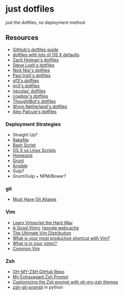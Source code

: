 # just dotfiles

just the dotfiles, no deployment method

## Resources

- [GitHub's dotfiles guide](http://dotfiles.github.io/)
- [dotfiles with lots of OS X defaults](https://github.com/mathiasbynens/dotfiles)
- [Zach Holman's dotfiles](https://github.com/holman/dotfiles)
- [Steve Losh's dotfiles](https://bitbucket.org/sjl/dotfiles)
- [Nick Nisi's dotfiles](https://github.com/nicknisi/dotfiles)
- [Paul Irish's dotfiles](https://github.com/paulirish/dotfiles)
- [gf3's dotfiles](https://github.com/gf3/dotfiles)
- [jm3's dotfiles](https://github.com/jm3/dotfiles)
- [necolas' dotfiles](https://github.com/necolas/dotfiles)
- [cowboy's dotfiles](https://github.com/cowboy/dotfiles)
- [ThoughtBot's dotfiles](https://github.com/thoughtbot/dotfiles)
- [Wynn Netherland's dotfiles](https://github.com/pengwynn/dotfiles)
- [Alex Palcuie's dotfiles](https://github.com/palcu/dotfiles)

### Deployment Strategies

- Straight Up?
- [Rakefile](https://github.com/nicknisi/dotfiles)
- [Bash Script](https://bitbucket.org/sjl/dotfiles/src)
- [OS X vs Linux Scripts](https://github.com/JarrodCTaylor/dotfiles)
- [Homesick](https://github.com/technicalpickles/homesick)
- [Grunt](https://github.com/eduardolundgren/dotfiles)
- [Ansible](http://palcu.blogspot.com.ar/2014/06/dotfiles-and-dev-tools-provisioned-by.html)
- Gulp?
- Grunt/Gulp + NPM/Bower?

### git

- [Must Have Git Aliases](http://durdn.com/blog/2012/11/22/must-have-git-aliases-advanced-examples/)

### Vim

- [Learn Vimscript the Hard Way](http://learnvimscriptthehardway.stevelosh.com/)
- [A Good Vimrc](http://dougblack.io/words/a-good-vimrc.html) ([google webcache](http://webcache.googleusercontent.com/search?q=cache:http://dougblack.io/words/a-good-vimrc.html)
- [The Ultimate Vim Distribution](http://vim.spf13.com/)
- [What is your most productive shortcut with Vim?](http://stackoverflow.com/questions/1218390/what-is-your-most-productive-shortcut-with-vim?rq=1)
- [What is in your vimrc?](http://stackoverflow.com/questions/164847/what-is-in-your-vimrc)
- [Common Vim](http://xn--h4hg.ws/2013/12/15/common-vim/)

### Zsh

- [OH-MY-ZSH GitHub Repo](https://github.com/robbyrussell/oh-my-zsh)
- [My Extravagant Zsh Prompt](http://stevelosh.com/blog/2010/02/my-extravagant-zsh-prompt/)
- [Customizing the Zsh prompt with oh-my-zsh themes](http://clauswitt.com/customizing-the-zsh-prompt-with-oh-my-zsh-themes.html)
- [zsh-git-prompt](https://github.com/olivierverdier/zsh-git-prompt) in
  python
